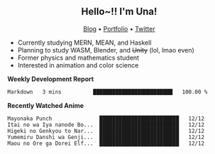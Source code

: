 <h2 align="center">
  Hello~!! I'm Una!
</h2>

<p align="center">
  <a href="https://anarchy.website/">Blog</a> &bull;
  <a href="https://una-ada.github.io/">Portfolio</a> &bull;
  <a href="https://twitter.com/xn__z7x">Twitter</a>
</p>

- Currently studying MERN, MEAN, and Haskell
- Planning to study WASM, Blender, and ~~Unity~~ (lol, lmao even)
- Former physics and mathematics student
- Interested in animation and color science

**Weekly Development Report**

<!--START_SECTION:waka-->

```txt
Markdown   3 mins          █████████████████████████   100.00 %
```

<!--END_SECTION:waka-->

**Recently Watched Anime**

<!-- RECENT-ANIME:START -->

    Mayonaka Punch               █████████████████████████   12/12
    Itai no wa Iya nanode Bo...  █████████████████████████   12/12
    Higeki no Genkyou to Nar...  █████████████████████████   12/12
    Yumemiru Danshi wa Genji...  █████████████████████████   12/12
    Maou no Ore ga Dorei Elf...  █████████████████████████   12/12
<!-- RECENT-ANIME:END -->
